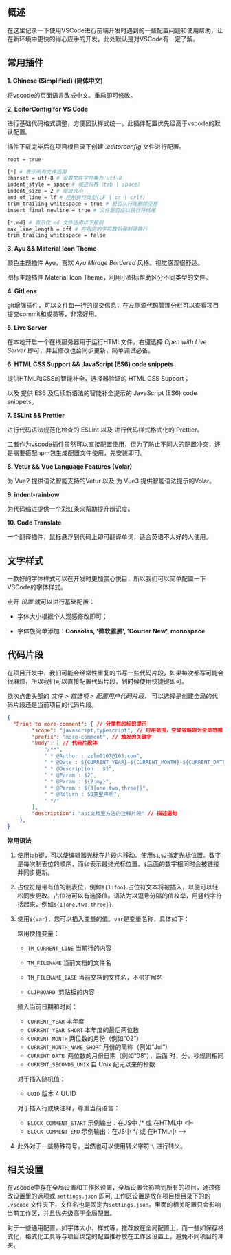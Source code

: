 ## 概述

在这里记录一下使用VSCode进行前端开发时遇到的一些配置问题和使用帮助，让在新环境中更快的得心应手的开发。此处默认是对VSCode有一定了解。



## 常用插件

**1. Chinese (Simplified) (简体中文)**

将vscode的页面语言改成中文。重启即可修改。



**2. EditorConfig for VS Code**

进行基础代码格式调整，方便团队样式统一。此插件配置优先级高于vscode的默认配置。

插件下载完毕后在项目根目录下创建 *.editorconfig* 文件进行配置。

```bash
root = true

[*] # 表示所有文件适用
charset = utf-8 # 设置文件字符集为 utf-8
indent_style = space # 缩进风格（tab | space）
indent_size = 2 # 缩进大小
end_of_line = lf # 控制换行类型(LF | cr | crlf)
trim_trailing_whitespace = true # 是否从行尾删除空格
insert_final_newline = true # 文件是否应以换行符结尾

[*.md] # 表示仅 md 文件适用以下规则
max_line_length = off # 在指定的字符数后强制硬换行
trim_trailing_whitespace = false
```



**3. Ayu && Material Icon Theme**

颜色主题插件 Ayu，喜欢 *Ayu Mirage Bordered* 风格。视觉感观很舒适。  

图标主题插件 Material Icon Theme，利用小图标帮助区分不同类型的文件。



**4. GitLens**

git增强插件，可以文件每一行的提交信息，在左侧源代码管理分栏可以查看项目提交commit和成员等，非常好用。



**5. Live Server**

在本地开启一个在线服务器用于运行HTML文件，右键选择 *Open with Live Server* 即可，并且修改也会同步更新，简单调试必备。



**6. HTML CSS Support && JavaScript (ES6) code snippets**

提供HTML和CSS的智能补全，选择器验证的 HTML CSS Support；

以及 提供 ES6 及后续新语法的智能补全提示的 JavaScript (ES6) code snippets。



**7. ESLint && Prettier**

进行代码语法规范化检查的 ESLint 以及 进行代码样式格式化的 Prettier。

二者作为vscode插件虽然可以直接配置使用，但为了防止不同人的配置冲突，还是需要搭配npm包生成配置文件使用，先安装即可。



**8. Vetur && Vue Language Features (Volar)**

为 Vue2 提供语法智能支持的Vetur 以及 为 Vue3 提供智能语法提示的Volar。



**9. indent-rainbow**

为代码缩进提供一个彩虹条来帮助提升辨识度。



**10. Code Translate**

一个翻译插件，鼠标悬浮到代码上即可翻译单词，适合英语不太好的人使用。



## 文字样式

一款好的字体样式可以在开发时更加赏心悦目，所以我们可以简单配置一下VSCode的字体样式。

点开 *设置* 就可以进行基础配置：

- 字体大小根据个人观感修改即可；

- 字体族简单添加：**Consolas, '微软雅黑', 'Courier New', monospace**



## 代码片段

在项目开发中，我们可能会经常性重复的书写一些代码片段，如果每次都写可能会很麻烦，所以我们可以直接配置代码片段，到时候使用快捷键即可。

依次点击头部的 *文件 > 首选项 > 配置用户代码片段，* 可以选择是创建全局的代码片段还是当前项目的代码片段。

```json
{
  "Print to more-comment": { // 分类栏的标识提示
		"scope": "javascript,typescript", // 可用范围，空或省略则为全局范围
		"prefix": "more-comment", // 触发的关键字
		"body": [ // 代码片段体
			"/**",
			" * @Author : zzlm0107@163.com",
			" * @Date : ${CURRENT_YEAR}-${CURRENT_MONTH}-${CURRENT_DATE}",
			" * @Description : $1",
			" * @Param : $2",
			" * @Param : ${2:my}",
			" * @Param : ${3|one,two,three|}",
			" * @Return : $0类型声明",
			" */"
		],
		"description": "api文档里方法的注释片段" // 描述语句
	},
}
```



**常用语法**

1. 使用tab键，可以使编辑器光标在片段内移动。使用`$1`,`$2`指定光标位置。数字是每次制表位的顺序，而`$0`表示最终光标位置。`$`后面的数字相同时会被链接并同步更新。

2. 占位符是带有值的制表位，例如`${1:foo}`.占位符文本将被插入，以便可以轻松同步更改。占位符可以有选择值。语法为以逗号分隔的值枚举，用竖线字符括起来，例如`${1|one,two,three|}`.

3. 使用`${var}`，您可以插入变量的值。`var`是变量名称，具体如下：

   常用快捷变量：

   - `TM_CURRENT_LINE` 当前行的内容

   - `TM_FILENAME` 当前文档的文件名

   - `TM_FILENAME_BASE` 当前文档的文件名，不带扩展名

   - `CLIPBOARD `剪贴板的内容

   插入当前日期和时间：
   
   - `CURRENT_YEAR` 本年度
   - `CURRENT_YEAR_SHORT` 本年度的最后两位数
   - `CURRENT_MONTH` 两位数的月份（例如“02”）
   - `CURRENT_MONTH_NAME_SHORT` 月份的简称（例如“Jul”）
   - `CURRENT_DATE `两位数的月份日期（例如“08”），后面 时，分，秒规则相同
   - `CURRENT_SECONDS_UNIX` 自 Unix 纪元以来的秒数

   对于插入随机值：
   
   - `UUID` 版本 4 UUID
     
   
   对于插入行或块注释，尊重当前语言：
   
   - `BLOCK_COMMENT_START` 示例输出：在JS中 /\* 或 在HTML中 <!–
   - `BLOCK_COMMENT_END` 示例输出：在JS中 \*/ 或 在HTML中 –>

4. 此外对于一些特殊符号，当然也可以使用转义字符 `\` 进行转义。



## 相关设置

在vscode中存在全局设置和工作区设置，全局设置会影响到所有的项目，通过修改设置里的选项或 `settings.json` 即可, 工作区设置是放在项目根目录下的的 `.vscode` 文件夹下，文件名也是固定为`settings.json`。里面的相关配置只会影响当前工作区，并且优先级高于全局配置。

对于一些通用配置，如字体大小，样式等，推荐放在全局配置上，而一些如保存格式化，格式化工具等与项目绑定的配置推荐放在工作区设置上，避免不同项目的冲突。
